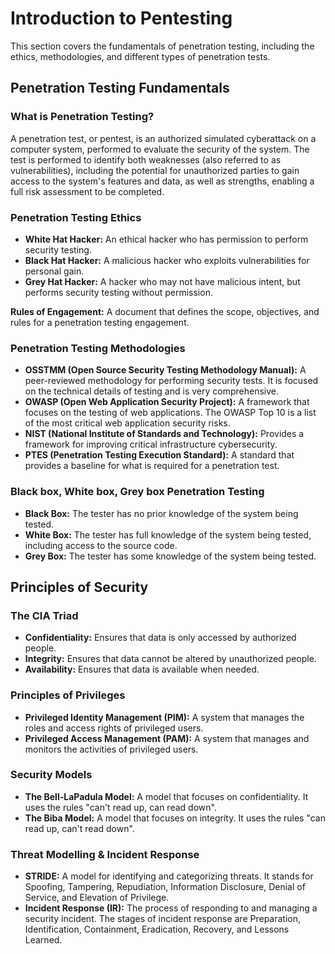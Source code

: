 # Introduction to Pentesting

This section covers the fundamentals of penetration testing, including the ethics, methodologies, and different types of penetration tests.

## Penetration Testing Fundamentals

### What is Penetration Testing?

A penetration test, or pentest, is an authorized simulated cyberattack on a computer system, performed to evaluate the security of the system. The test is performed to identify both weaknesses (also referred to as vulnerabilities), including the potential for unauthorized parties to gain access to the system's features and data, as well as strengths, enabling a full risk assessment to be completed.

### Penetration Testing Ethics

- **White Hat Hacker:** An ethical hacker who has permission to perform security testing.
- **Black Hat Hacker:** A malicious hacker who exploits vulnerabilities for personal gain.
- **Grey Hat Hacker:** A hacker who may not have malicious intent, but performs security testing without permission.

**Rules of Engagement:** A document that defines the scope, objectives, and rules for a penetration testing engagement.

### Penetration Testing Methodologies

- **OSSTMM (Open Source Security Testing Methodology Manual):** A peer-reviewed methodology for performing security tests. It is focused on the technical details of testing and is very comprehensive.
- **OWASP (Open Web Application Security Project):** A framework that focuses on the testing of web applications. The OWASP Top 10 is a list of the most critical web application security risks.
- **NIST (National Institute of Standards and Technology):** Provides a framework for improving critical infrastructure cybersecurity.
- **PTES (Penetration Testing Execution Standard):** A standard that provides a baseline for what is required for a penetration test.

### Black box, White box, Grey box Penetration Testing

- **Black Box:** The tester has no prior knowledge of the system being tested.
- **White Box:** The tester has full knowledge of the system being tested, including access to the source code.
- **Grey Box:** The tester has some knowledge of the system being tested.

## Principles of Security

### The CIA Triad

- **Confidentiality:** Ensures that data is only accessed by authorized people.
- **Integrity:** Ensures that data cannot be altered by unauthorized people.
- **Availability:** Ensures that data is available when needed.

### Principles of Privileges

- **Privileged Identity Management (PIM):** A system that manages the roles and access rights of privileged users.
- **Privileged Access Management (PAM):** A system that manages and monitors the activities of privileged users.

### Security Models

- **The Bell-LaPadula Model:** A model that focuses on confidentiality. It uses the rules "can't read up, can read down".
- **The Biba Model:** A model that focuses on integrity. It uses the rules "can read up, can't read down".

### Threat Modelling & Incident Response

- **STRIDE:** A model for identifying and categorizing threats. It stands for Spoofing, Tampering, Repudiation, Information Disclosure, Denial of Service, and Elevation of Privilege.
- **Incident Response (IR):** The process of responding to and managing a security incident. The stages of incident response are Preparation, Identification, Containment, Eradication, Recovery, and Lessons Learned.
